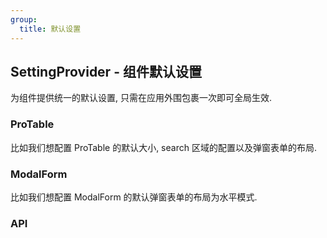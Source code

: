```yaml
---
group:
  title: 默认设置
---
```


## SettingProvider - 组件默认设置

为组件提供统一的默认设置, 只需在应用外围包裹一次即可全局生效.

### ProTable

比如我们想配置 ProTable 的默认大小, search 区域的配置以及弹窗表单的布局.

<code src="./table/index.tsx"></code>

### ModalForm

比如我们想配置 ModalForm 的默认弹窗表单的布局为水平模式.

<code src="./modalForm/index.tsx"></code>

### API

<API exports='["default"]' hideTitle src="../../src/SettingProvider/index.tsx"></API>
